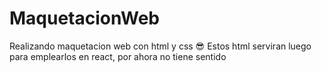 # MaquetacionWeb
Realizando maquetacion web con html y css 😎
Estos html serviran luego para emplearlos en react, por ahora no tiene sentido
